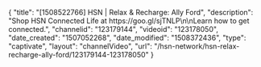 {
    "title": "[1508522766] HSN | Relax & Recharge: Ally Ford",
    "description": "Shop HSN Connected Life at https:\/\/goo.gl\/sjTNLP\n\nLearn how to get connected.",
    "channelid": "123179144",
    "videoid": "123178050",
    "date_created": "1507052268",
    "date_modified": "1508372436",
    "type": "captivate",
    "layout": "channelVideo",
    "url": "\/hsn-network\/hsn-relax-recharge-ally-ford\/123179144-123178050"
}
